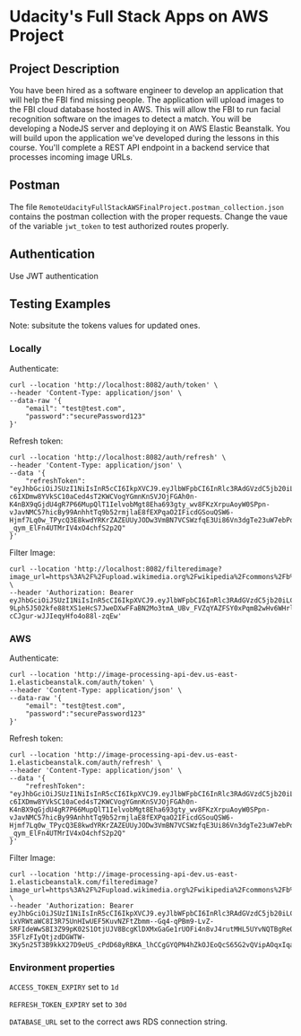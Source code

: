 # Udacity's Full Stack Apps on AWS Project

## Project Description

You have been hired as a software engineer to develop an application that will help the FBI find missing people.  The application will upload images to the FBI cloud database hosted in AWS. This will allow the FBI to run facial recognition software on the images to detect a match. You will be developing a NodeJS server and deploying it on AWS Elastic Beanstalk. 
You will build upon the application we've developed during the lessons in this course. You'll complete a REST API endpoint in a backend service that processes incoming image URLs.


## Postman

The file `RemoteUdacityFullStackAWSFinalProject.postman_collection.json` contains the postman collection with the proper requests. Change the vaue of the variable `jwt_token` to test authorized routes properly.


## Authentication

Use JWT authentication

## Testing Examples

Note: subsitute the tokens values for updated ones.

### Locally

Authenticate:

```
curl --location 'http://localhost:8082/auth/token' \
--header 'Content-Type: application/json' \
--data-raw '{
    "email": "test@test.com",
    "password":"securePassword123"
}'
```

Refresh token:

```
curl --location 'http://localhost:8082/auth/refresh' \
--header 'Content-Type: application/json' \
--data '{
    "refreshToken": "eyJhbGciOiJSUzI1NiIsInR5cCI6IkpXVCJ9.eyJlbWFpbCI6InRlc3RAdGVzdC5jb20iLCJ0b2tlblR5cGUiOiJSRUZSRVNIX1RPS0VOIiwiaWF0IjoxNjk4ODUwODQ3LCJleHAiOjE2OTg4NTE0NTF9.Jf8bgNUfiTyJ7ezpT82xHwdNI27y0wNNl7iHGkgabrS1BiY5yZp_a-c6IXDmw8YVkSC10aCed4sT2KWCVogYGmnKnSVJOjFGAh0n-K4nBX9qGjdU4gR7P66MupQlT1IelvobMgt8Eha693gty_wv8FKzXrpuAoyW0SPpn-vJavNMC57hicBy99AnhhtTq9b52rmjlaE8fEXPqaO2IFicdGSouQSW6-Hjmf7Lq0w_TPycQ3E8kwdYRKrZAZEUUyJODw3VmBN7VCSWzfqE3Ui86Vn3dgTe23uW7ebPqtxcyZr07b2D1NuvUQ73Y-_qym_ElFn4UTMrIV4xO4chfS2p2Q"
}'
```

Filter Image:

```
curl --location 'http://localhost:8082/filteredimage?image_url=https%3A%2F%2Fupload.wikimedia.org%2Fwikipedia%2Fcommons%2Fb%2Fbd%2FGolden_tabby_and_white_kitten_n01.jpg' \
--header 'Authorization: Bearer eyJhbGciOiJSUzI1NiIsInR5cCI6IkpXVCJ9.eyJlbWFpbCI6InRlc3RAdGVzdC5jb20iLCJ0b2tlblR5cGUiOiJBQ0NFU1NfVE9LRU4iLCJpYXQiOjE2OTg4NTI0ODMsImV4cCI6MTY5ODkzODg4M30.BINnkDRIiUeu03hsFXG_Igm2ldSzBHUeN343jpuygQ_7RUE7VqcC_FwIHdqGLpMMRodCDFCz5JVoAdG5Ww6RL423RgxZXrrhI77u5njVm2rOb4iJmD81n9Eq6AcAWRL8JSgOJe82Zqz18jKtFw8nXoCqOk8gCyTvzsOEKY8UGE2OUINcwJjlArsgKaowC-9Lph5J502kfe88tXS1eHcS7JweDXwFFaBN2Mo3tmA_UBv_FVZqYAZFSY0xPqmB2wHv6WHrlaTsOMc4GVHZNe5o64jvXC4BMYtEuTiRJnQ3Tarcltm2ddgb583ahT-cCJgur-wJJIeqyHfo4o88l-zqEw'
```

### AWS

Authenticate:

```
curl --location 'http://image-processing-api-dev.us-east-1.elasticbeanstalk.com/auth/token' \
--header 'Content-Type: application/json' \
--data-raw '{
    "email": "test@test.com",
    "password":"securePassword123"
}'
```

Refresh token:

```
curl --location 'http://image-processing-api-dev.us-east-1.elasticbeanstalk.com/auth/refresh' \
--header 'Content-Type: application/json' \
--data '{
    "refreshToken": "eyJhbGciOiJSUzI1NiIsInR5cCI6IkpXVCJ9.eyJlbWFpbCI6InRlc3RAdGVzdC5jb20iLCJ0b2tlblR5cGUiOiJSRUZSRVNIX1RPS0VOIiwiaWF0IjoxNjk4ODUwODQ3LCJleHAiOjE2OTg4NTE0NTF9.Jf8bgNUfiTyJ7ezpT82xHwdNI27y0wNNl7iHGkgabrS1BiY5yZp_a-c6IXDmw8YVkSC10aCed4sT2KWCVogYGmnKnSVJOjFGAh0n-K4nBX9qGjdU4gR7P66MupQlT1IelvobMgt8Eha693gty_wv8FKzXrpuAoyW0SPpn-vJavNMC57hicBy99AnhhtTq9b52rmjlaE8fEXPqaO2IFicdGSouQSW6-Hjmf7Lq0w_TPycQ3E8kwdYRKrZAZEUUyJODw3VmBN7VCSWzfqE3Ui86Vn3dgTe23uW7ebPqtxcyZr07b2D1NuvUQ73Y-_qym_ElFn4UTMrIV4xO4chfS2p2Q"
}'
```

Filter Image:

```
curl --location 'http://image-processing-api-dev.us-east-1.elasticbeanstalk.com/filteredimage?image_url=https%3A%2F%2Fupload.wikimedia.org%2Fwikipedia%2Fcommons%2Fb%2Fbd%2FGolden_tabby_and_white_kitten_n01.jpg' \
--header 'Authorization: Bearer eyJhbGciOiJSUzI1NiIsInR5cCI6IkpXVCJ9.eyJlbWFpbCI6InRlc3RAdGVzdC5jb20iLCJ0b2tlblR5cGUiOiJBQ0NFU1NfVE9LRU4iLCJpYXQiOjE2OTk0NDQ3NjEsImV4cCI6MTY5OTUzMTE2MX0.b-ixVRWtaWC8I3R75UnHIwUEF5KuvNZFtZbmm--Gq4-qPBm9-LvZ-SRFIdeWwSBI3Z99pK02S1OtjUJV8BcgKlDXMxGaGe1rUOFi4n8vJ4rutMHL5UYvNQTBgReOdcpMNXHLtmRu1Zxmg4V_A_8iOkYdC7x9RReFlCRBYs8fbqtZBQKjhePQDj-35FlzFIyQtjzdDGWTW-3Ky5n25T3B9kkX27D9eUS_cPdD68yRBKA_lhCCgGYQPN4hZkOJEoQcS65G2vQVipAOqxIqashfT16IZyzmWg5jne7sdYBW8Q14TlazAw64pdnzpXxuQ4Mjf3CqTW1H1AguCOzn1KNGxA'
```


### Environment properties

`ACCESS_TOKEN_EXPIRY` set to `1d`

`REFRESH_TOKEN_EXPIRY` set to `30d`

`DATABASE_URL` set to the correct aws RDS connection string.

